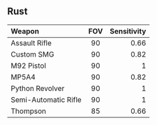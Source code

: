 ## Rust

| Weapon                                                        |      FOV      |  Sensitivity |
| :---                                                          |     :---:     |         ---: |
| Assault Rifle                                                 |      90       |     0.66     |
| Custom SMG                                                    |      90       |     0.82     |
| M92 Pistol                                                    |      90       |        1     |
| MP5A4                                                         |      90       |     0.82     |
| Python Revolver                                               |      90       |        1     |
| Semi-Automatic Rifle                                          |      90       |        1     |
| Thompson                                                      |      85       |     0.66     |
